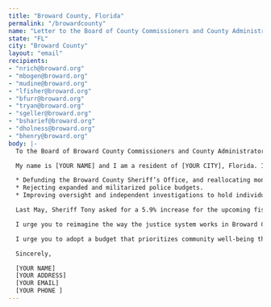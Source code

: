 ```yaml
---
title: "Broward County, Florida"
permalink: "/browardcounty"
name: "Letter to the Board of County Commissioners and County Administrator"
state: "FL"
city: "Broward County"
layout: "email"
recipients:
- "nrich@broward.org"
- "mbogen@broward.org"
- "mudine@broward.org"
- "lfisher@broward.org"
- "bfurr@broward.org"
- "tryan@broward.org"
- "sgeller@broward.org"
- "bsharief@broward.org"
- "dholness@broward.org"
- "bhenry@broward.org"
body: |-
  To the Board of Broward County Commissioners and County Administrator Henry,

  My name is [YOUR NAME] and I am a resident of [YOUR CITY], Florida. I request that the County Commission support our community by:

  * Defunding the Broward County Sheriff’s Office, and reallocating money to programs and county-led initiatives that support education, rehabilitation, public health, and community-oriented activities.
  * Rejecting expanded and militarized police budgets.
  * Improving oversight and independent investigations to hold individual law enforcement officers and police departments accountable for misconduct.

  Last May, Sheriff Tony asked for a 5.9% increase for the upcoming fiscal year, proposing an annual budget of $545.6 million, with more than 76% of that total or roughly $420 million being used to pay for personnel services. This year, he is again asking for a 5.2% increase, making the requested budget $571.3 million. 48% of that budget goes towards detention and law enforcement services, while only 4.3% goes towards community programs. Combined with federal and municipal-level funding, the full financial cost of policing in our area dwarfs support for resources that would enrich and protect Florida communities such as after-school youth programs, mental health and wellness, affordable housing, substance abuse prevention and treatment, and more.

  I urge you to reimagine the way the justice system works in Broward County. This means investing in our community’s long-term health and prosperity and, in doing so, decreasing the demand for such an expensive police force. Until Broward County does this, we are failing to serve communities of color.

  I urge you to adopt a budget that prioritizes community well-being through education, health care, and social services while redirecting funding away from police and incarceration. As one of your constituents, I’m asking you to take immediate, concrete action on this issue. I will be sure to tell my friends, family, and neighbors about your response.

  Sincerely,

  [YOUR NAME]
  [YOUR ADDRESS]
  [YOUR EMAIL]
  [YOUR PHONE ]
---
```


